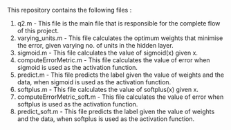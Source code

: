 This repository contains the following files : <br />
1. q2.m - This file is the main file that is responsible for the complete flow of this project. <br />
2. varying_units.m - This file calculates the optimum weights that minimise the error, given varying no. of units in the hidden layer. <br />
3. sigmoid.m - This file calculates the value of sigmoid(x) given x.<br />
4. computeErrorMetric.m - This file calculates the value of error when sigmoid is used as the activation function. <br />
5. predict.m - This file predicts the label given the value of weights and the data, when sigmoid is used as the activation function. <br />
6. softplus.m - This file calculates the value of softplus(x) given x. <br />
7. computeErrorMetric_soft.m - This file calculates the value of error when softplus is used as the activation function. <br />
8. predict_soft.m - This file predicts the label given the value of weights and the data, when softplus is used as the activation function. <br />
